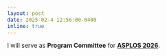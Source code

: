 ```yaml
---
layout: post
date: 2025-02-4 12:56:00-0400
inline: true
---
```


<!-- Our paper has been accepeted at <strong><a href="https://hpca-conf.org/2025/">HPCA 2025</a></strong>. -->
I will serve as <strong>Program Committee</strong> for <strong><a href="https://www.asplos-conference.org/asplos2026/cfp/">ASPLOS 2026</a></strong>.
